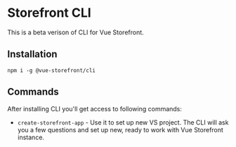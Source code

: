 # Storefront CLI

This is a beta verison of CLI for Vue Storefront.

## Installation

``` 
npm i -g @vue-storefront/cli 
```
## Commands

After installing CLI you'll get access to following commands:
- `create-storefront-app` - Use it to set up new VS project. The CLI will ask you a few questions and set up new, ready to work with Vue Storefront instance.